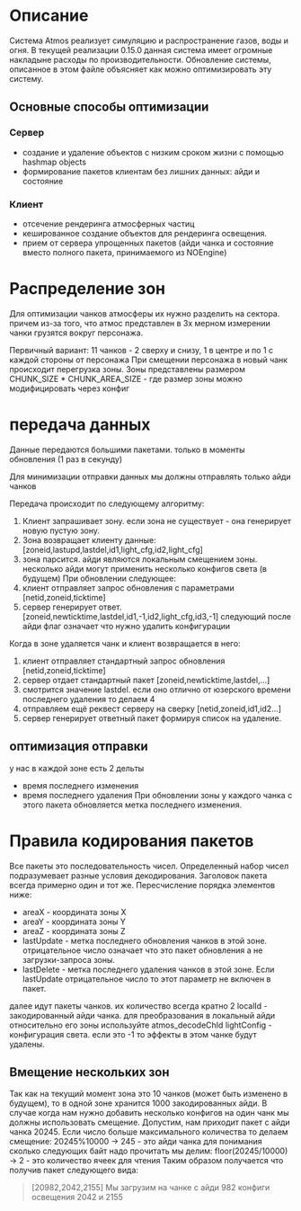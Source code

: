 

# Описание
Система Atmos реализует симуляцию и распространение газов, воды и огня.
В текущей реализации 0.15.0 данная система имеет огромные накладыне расходы по производительности.
Обновление системы, описанное в этом файле объясняет как можно оптимизировать эту систему.

## Основные способы оптимизации
### Сервер
- создание и удаление объектов с низким сроком жизни с помощью hashmap objects
- формирование пакетов клиентам без лишних данных: айди и состояние
### Клиент
- отсечение рендеринга атмосферных частиц
- кешированное создание объектов для рендеринга освещения.
- прием от сервера упрощенных пакетов (айди чанка и состояние вместо полного пакета, принимаемого из NOEngine)

# Распределение зон
Для оптимизации чанков атмосферы их нужно разделить на сектора. причем из-за того, что атмос представлен в 3х мерном измерении чанки грузятся вокруг персонажа.

Первичный вариант: 11 чанков - 2 сверху и снизу, 1 в центре и по 1 с каждой стороны от персонажа
При смещении персонажа в новый чанк происходит перегрузка зоны.
Зоны представлены размером CHUNK_SIZE * CHUNK_AREA_SIZE - где размер зоны можно модифицировать через конфиг

# передача данных
Данные передаются большими пакетами. только в моменты обновления (1 раз в секунду)

Для минимизации отправки данных мы должны отправлять только айди чанков

Передача происходит по следующему алгоритму:
1. Клиент запрашивает зону. если зона не существует - она генерирует новую пустую зону.
2. Зона возвращает клиенту данные:
	[zoneid,lastupd,lastdel,id1,light_cfg,id2,light_cfg]
3. зона парсится. айди являются локальным смещением зоны. несколько айди могут применить несколько конфигов света (в будущем)
При обновлении следующее:
1. клиент отправляет запрос обновления с параметрами
	[netid,zoneid,ticktime]
2. сервер генерирует ответ.
	[zoneid,newticktime,lastdel,id1,-1,id2,light_cfg,id3,-1]
	следующий после айди флаг означает что нужно удалить конфигурации

Когда в зоне удаляется чанк и клиент возвращается в него:
1. клиент отправляет стандартный запрос обновления
	[netid,zoneid,ticktime]
2. сервер отдает стандартный пакет
	[zoneid,newticktime,lastdel,...]
3. смотрится значение lastdel. если оно отлично от юзерского времени последнего удаления то делаем 4
4. отправляем ещё реквест серверу на сверку
	[netid,zoneid,id1,id2...]
5. сервер генерирует ответный пакет формируя список на удаление.

## оптимизация отправки
у нас в каждой зоне есть 2 дельты
- время последнего изменения
- время последнего удаления
При обновлении зоны у каждого чанка с этого пакета обновляется метка последнего изменения.

# Правила кодирования пакетов
Все пакеты это последовательность чисел. Определенный набор чисел подразумевает разные условия декодирования. Заголовок пакета всегда примерно один и тот же. Пересчисление порядка элементов ниже:
- areaX - координата зоны X
- areaY - координата зоны Y
- areaZ - координата зоны Z
- lastUpdate - метка последнего обновления чанков в этой зоне. отрицательное число означает что это пакет обновления а не загрузки-запроса зоны.
- lastDelete - метка последнего удаления чанков в этой зоне. Если lastUpdate отрицательное число то этот параметр не включен в пакет.

далее идут пакеты чанков. их количество всегда кратно 2
localId - закодированный айди чанка. для преобразования в локальный айди относительно его зоны используйте atmos_decodeChId
lightConfig - конфигурация света. если это -1 то эффекты в этом чанке будут удалены.

## Вмещение нескольких зон
Так как на текущий момент зона это 10 чанков (может быть изменено в будущем), то в одной зоне хранится 1000 закодированных айди.
В случае когда нам нужно добавить несколько конфигов на один чанк мы должны использовать смещение.
Допустим, нам приходит пакет с айди чанка 20245. Если число больше максимального количества то делаем смещение:
20245%10000 -> 245 - это айди чанка
для понимания сколько следующих байт надо прочитать мы делим:
floor(20245/10000) -> 2 - это количество ячеек для чтения
Таким образом получается что получив пакет следующего вида:
> [20982,2042,2155] 
Мы загрузим на чанке с айди 982 конфиги освещения 2042 и 2155